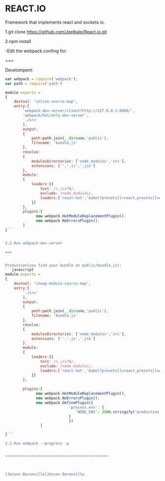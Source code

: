 # REACT.IO

Framework that implements react and sockets io.


1.git clone https://github.com/Jeelbale/React.io.git

2.npm install

-Edit the webpack.confing for:

===

Develompent:

```javascript 
var webpack = require('webpack');
var path = require('path')

module.exports = 
{
	devtool: 'inline-source-map',
	entry:[
		'webpack-dev-server/client?http://127.0.0.1:8080/',
		'webpack/hot/only-dev-server',
		'./src'
		],
		output:
		{
			path:path.join(__dirname,'public'),
			filename: 'bundle.js'
		},
		resolve:
		{
			modulesDirectories: ['node_modules','src'],
			extensions: ['','.js','.jsx']
		},
		module:
		{
			loaders:[{
				test: /\.jsx?$/,
				exclude: /node_modules/,
				loaders:['react-hot','babel?presets[]=react,presets[]=es2015']
			}]
		},
		plugins:[
			  new webpack.HotModuleReplacementPlugin(),
        	  new webpack.NoErrorsPlugin(),
		]
}```


2.2.Run webpack-dev-server

===


Production(you find your bundle at public/bundle.js):
```javascript 
module.exports = 
{
	devtool: 'cheap-module-source-map',
	entry:[
		'./src'
		],
		output:
		{
			path:path.join(__dirname,'public'),
			filename: 'bundle.js'
		},
		resolve:
		{
			modulesDirectories: ['node_modules','src'],
			extensions: ['','.js','.jsx']
		},
		module:
		{
			loaders:[{
				test: /\.jsx?$/,
				exclude: /node_modules/,
				loaders:['react-hot','babel?presets[]=react,presets[]=es2015']
			}]
		},
		
		plugins:[
			  new webpack.HotModuleReplacementPlugin(),
        	  new webpack.NoErrorsPlugin(),
        	  new webpack.DefinePlugin({
							 'process.env': {
						 		'NODE_ENV': JSON.stringify('production')
							 }
							 })
      			]

}```

2.2.Run webpack --progress -p


***********************************************



[Jensen Baronville]Jensen Baronville
